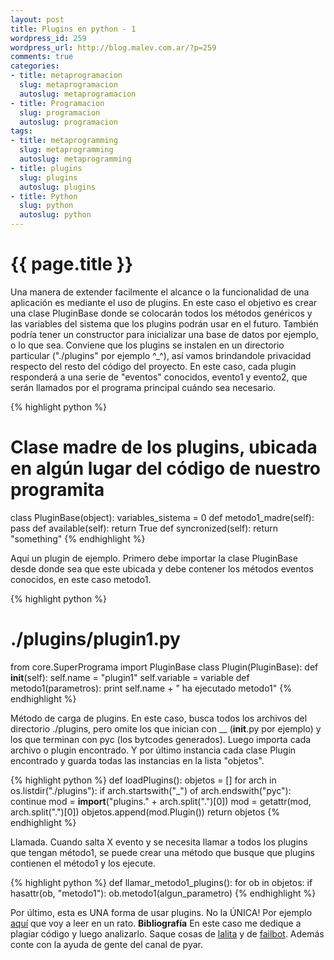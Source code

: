 ```yaml
--- 
layout: post
title: Plugins en python - 1
wordpress_id: 259
wordpress_url: http://blog.malev.com.ar/?p=259
comments: true
categories: 
- title: metaprogramacion
  slug: metaprogramacion
  autoslug: metaprogramacion
- title: Programacion
  slug: programacion
  autoslug: programacion
tags: 
- title: metaprogramming
  slug: metaprogramming
  autoslug: metaprogramming
- title: plugins
  slug: plugins
  autoslug: plugins
- title: Python
  slug: python
  autoslug: python
---
```

{{ page.title }}
================
Una manera de extender facilmente el alcance o la funcionalidad de una aplicación es mediante el uso de plugins.
En este caso el objetivo es crear una clase PluginBase donde se colocarán todos los métodos genéricos y las variables del sistema que los plugins podrán usar en el futuro. También podría tener un constructor para inicializar una base de datos por ejemplo, o lo que sea.
Conviene que los plugins se instalen en un directorio particular ("./plugins" por ejemplo ^_^), así vamos brindandole privacidad respecto del resto del código del proyecto.
En este caso, cada plugin responderá a una serie de "eventos" conocidos, evento1 y evento2, que serán llamados por el programa principal cuándo sea necesario.

{% highlight python %}
# Clase madre de los plugins, ubicada en algún lugar del código de nuestro programita
class PluginBase(object):
    variables_sistema = 0
    def metodo1_madre(self):
        pass
    def available(self):
        return True
    def syncronized(self):
        return "something"
{% endhighlight %}

Aquí un plugin de ejemplo. Primero debe importar la clase PluginBase desde donde sea que este ubicada y debe contener los métodos eventos conocidos, en este caso metodo1.

{% highlight python %}
# ./plugins/plugin1.py
from core.SuperPrograma import PluginBase
class Plugin(PluginBase):
    def __init__(self):
        self.name = "plugin1"
        self.variable = variable
    def metodo1(parametros):
        print self.name + " ha ejecutado metodo1"
{% endhighlight %}

Método de carga de plugins. En este caso, busca todos los archivos del directorio ./plugins, pero omite los que inician con __ (__init__.py por ejemplo) y los que terminan con pyc (los bytcodes generados). Luego importa cada archivo o plugin encontrado. Y por último instancia cada clase Plugin encontrado y guarda todas las instancias en la lista "objetos".

{% highlight python %}
def loadPlugins():
    objetos = []
    for arch in os.listdir("./plugins"):
        if arch.startswith("_") of arch.endswith("pyc"):
            continue
        mod = __import__("plugins." + arch.split(".")[0])
        mod = getattr(mod, arch.split(".")[0])
        objetos.append(mod.Plugin())
    return objetos
{% endhighlight %}

Llamada. Cuando salta X evento y se necesita llamar a todos los plugins que tengan método1, se puede crear una método que busque que plugins contienen el método1 y los ejecute.

{% highlight python %}
def llamar_metodo1_plugins():
    for ob in objetos:
        if hasattr(ob, "metodo1"):
            ob.metodo1(algun_parametro)
{% endhighlight %}

Por último, esta es UNA forma de usar plugins. No la ÚNICA! Por ejemplo [aquí](http://www.ibm.com/developerworks/aix/library/au-cli_plugins/index.html) que voy a leer en un rato.
**Bibliografía**
En este caso me dedique a plagiar código y luego analizarlo. Saque cosas de [lalita](https://launchpad.net/lalita) y de [failbot](https://launchpad.net/failbot). Además conte con la ayuda de gente del canal de pyar.
